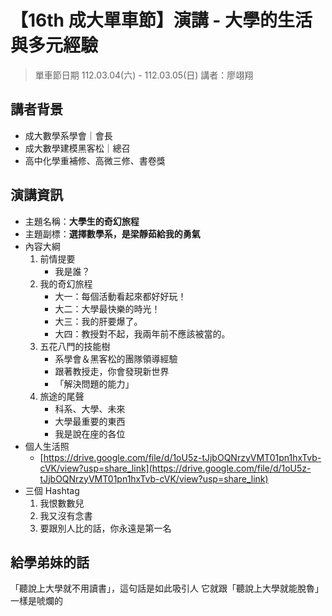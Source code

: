 # 【16th 成大單車節】演講 - 大學的生活與多元經驗
> 單車節日期 112.03.04(六) - 112.03.05(日)
> 講者：廖翊翔

## 講者背景
* 成大數學系學會｜會長
* 成大數學建模黑客松｜總召
* 高中化學重補修、高微三修、書卷獎

## 演講資訊
- 主題名稱：**大學生的奇幻旅程**
- 主題副標：**選擇數學系，是梁靜茹給我的勇氣**
- 內容大綱
    1. 前情提要
        - 我是誰？
    2. 我的奇幻旅程
        - 大一：每個活動看起來都好好玩！
        - 大二：大學最快樂的時光！
        - 大三：我的肝要爆了。
        - 大四：教授對不起，我兩年前不應該被當的。
    3. 五花八門的技能樹
        - 系學會＆黑客松的團隊領導經驗
        - 跟著教授走，你會發現新世界
        - 「解決問題的能力」
    4. 旅途的尾聲
        - 科系、大學、未來
        - 大學最重要的東西
        - 我是說在座的各位
- 個人生活照
    - [https://drive.google.com/file/d/1oU5z-tJjbOQNrzyVMT01pn1hxTvb-cVK/view?usp=share_link](https://drive.google.com/file/d/1oU5z-tJjbOQNrzyVMT01pn1hxTvb-cVK/view?usp=share_link)
- 三個 Hashtag
    1. 我恨數數兒
    2. 我又沒有念書
    3. 要跟別人比的話，你永遠是第一名

## 給學弟妹的話
「聽說上大學就不用讀書」，這句話是如此吸引人
它就跟「聽說上大學就能脫魯」一樣是唬爛的
